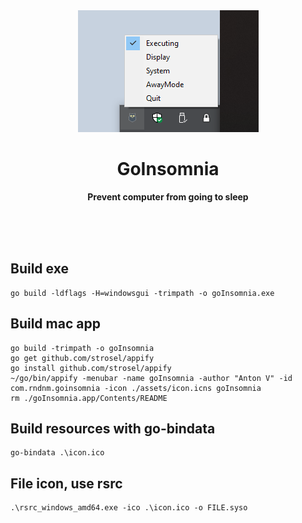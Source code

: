 <div align="center">
	<img src="assets/screenshot1.png" alt=""/>
	<h1>GoInsomnia</h1>
	<p>
		<b>Prevent computer from going to sleep</b>
	</p>
	<br>
	<br>
	<br>
</div>

Build exe
---
````
go build -ldflags -H=windowsgui -trimpath -o goInsomnia.exe
````

Build mac app
---
```
go build -trimpath -o goInsomnia
go get github.com/strosel/appify
go install github.com/strosel/appify
~/go/bin/appify -menubar -name goInsomnia -author "Anton V" -id com.rndnm.goinsomnia -icon ./assets/icon.icns goInsomnia
rm ./goInsomnia.app/Contents/README
```

Build resources with go-bindata
---
````
go-bindata .\icon.ico
````

File icon, use rsrc 
---
````
.\rsrc_windows_amd64.exe -ico .\icon.ico -o FILE.syso
````
